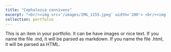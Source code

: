 ```yaml
---
title: "Cephalozia connivens"
excerpt: "<br/><img src='/images/IMG_1155.jpeg' width='200'> <br/><img src='/images/IMG_1156.jpeg' width='200'>"
collection: portfolio
---
```


This is an item in your portfolio. It can be have images or nice text. If you name the file .md, it will be parsed as markdown. If you name the file .html, it will be parsed as HTML. 
